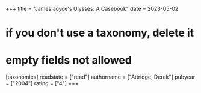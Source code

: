 +++
title = "James Joyce's Ulysses: A Casebook"
date = 2023-05-02
# if you don't use a taxonomy, delete it
# empty fields not allowed
[taxonomies]
  readstate = ["read"]
  authorname = ["Attridge, Derek"]
  pubyear = ["2004"]
  rating = ["4"]
+++

